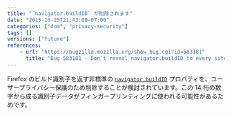 ```yaml
---
title: "`navigator.buildID` が削除されます"
date: "2015-10-25T21:43:00-07:00"
categories: ["dom", "privacy-security"]
tags: []
versions: ["future"]
references:
    - url: "https://bugzilla.mozilla.org/show_bug.cgi?id=583181"
      title: "Bug 583181 - Don't reveal navigator.buildID to every site on the web"
---
```

Firefox のビルド識別子を返す非標準の [`navigator.buildID`](https://developer.mozilla.org/ja/docs/Web/API/Navigator/buildID) プロパティを、ユーザープライバシー保護のため削除することが検討されています。この 14 桁の数字から成る識別子データがフィンガープリンティングに使われる可能性があるためです。
